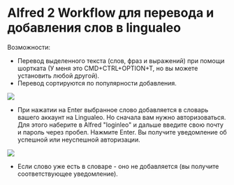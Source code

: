 # Alfred 2 Workflow для перевода и добавления слов в lingualeo

Возможности:
- Перевод выделенного текста (слов, фраз и выражений) при помощи шортката (У меня это CMD+CTRL+OPTION+T, но вы можете установить любой другой).
- Перевод сортируются по популярности добавления.

![](https://github.com/PazzaVlad/alfred-lingualeo/blob/master/screenshots/screenshot_1.png)

- При нажатии на Enter выбранное слово добавляется в словарь вашего аккаунт на Lingualeo. Но сначала вам нужно авторизоваться. Для этого наберите в Alfred "loginleo" и дальше введите свою почту и пароль через пробел. Нажмите Enter. Вы получите уведомление об успешной или неуспешной авторизации.

![](https://github.com/PazzaVlad/alfred-lingualeo/blob/master/screenshots/screenshot_2.png)

- Если слово уже есть в словаре - оно не добавляется (вы получите соответствующее уведомление).
